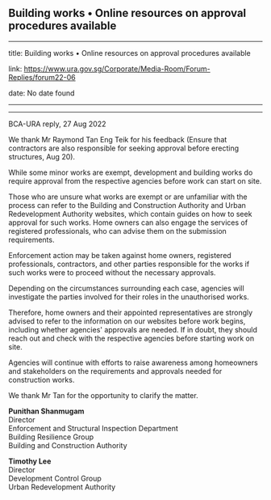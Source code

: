 ## Building works • Online resources on approval procedures available
---
title: Building works • Online resources on approval procedures available

link: https://www.ura.gov.sg/Corporate/Media-Room/Forum-Replies/forum22-06

date: No date found

---

------------------------------------------------------------------

BCA-URA reply, 27 Aug 2022

We thank Mr Raymond Tan Eng Teik for his feedback (Ensure that contractors are also responsible for seeking approval before erecting structures, Aug 20).

While some minor works are exempt, development and building works do require approval from the respective agencies before work can start on site.  
  
Those who are unsure what works are exempt or are unfamiliar with the process can refer to the Building and Construction Authority and Urban Redevelopment Authority websites, which contain guides on how to seek approval for such works. Home owners can also engage the services of registered professionals, who can advise them on the submission requirements.  
  
Enforcement action may be taken against home owners, registered professionals, contractors, and other parties responsible for the works if such works were to proceed without the necessary approvals.  
  
Depending on the circumstances surrounding each case, agencies will investigate the parties involved for their roles in the unauthorised works.  
  
Therefore, home owners and their appointed representatives are strongly advised to refer to the information on our websites before work begins, including whether agencies' approvals are needed. If in doubt, they should reach out and check with the respective agencies before starting work on site.  
  
Agencies will continue with efforts to raise awareness among homeowners and stakeholders on the requirements and approvals needed for construction works.  
  
We thank Mr Tan for the opportunity to clarify the matter.  
  
**Punithan Shanmugam**  
Director  
Enforcement and Structural Inspection Department  
Building Resilience Group  
Building and Construction Authority  
  
**Timothy Lee**  
Director  
Development Control Group  
Urban Redevelopment Authority